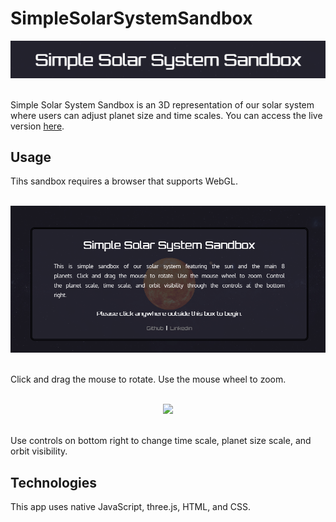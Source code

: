 # SimpleSolarSystemSandbox

<div align="center">
   <img src=src/assets/SSSS.png >
</div>
<br/>

Simple Solar System Sandbox is an 3D representation of our solar system where users can adjust planet size and time scales. You can access the live version [here](https://aliibsin.github.io/SimpleSolarSystemSandbox/).

## Usage
Tihs sandbox requires a browser that supports WebGL.

<br/>
<div align="center">
   <img src=src/assets/opening.png >
</div>
<br/>

Click and drag the mouse to rotate. Use the mouse wheel to zoom. 

<br/>
<div align="center">
   <img src=src/assets/anim_camera.gif >
</div>
<br/>

Use controls on bottom right to change time scale, planet size scale, and orbit visibility. 

## Technologies
This app uses native JavaScript, three.js, HTML, and CSS.
